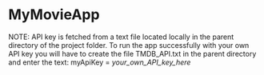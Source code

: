 # MyMovieApp

NOTE: API key is fetched from a text file located locally in the parent directory of the project folder.
To run the app successfully with your own API key you will have to create the file TMDB_API.txt in the parent directory and enter the text:
myApiKey = *your_own_API_key_here*
